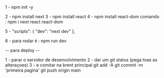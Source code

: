 1 - npm init -y

2 - npm install next
3 - npm install react
4 - npm install react-dom
comando : npm i next react react-dom

5 -  "scripts": {
        "dev": "next dev"
      },

6 - para rodar é : npm run dev


-- para deploy --

1 - parar o servidor de desenvolvimento
2 - dar um git status (pega toas as alteraçoes)
3 - e comitar na brent principal
  git add -A
  git commit -m 'primeira pagina'
  git push origin main